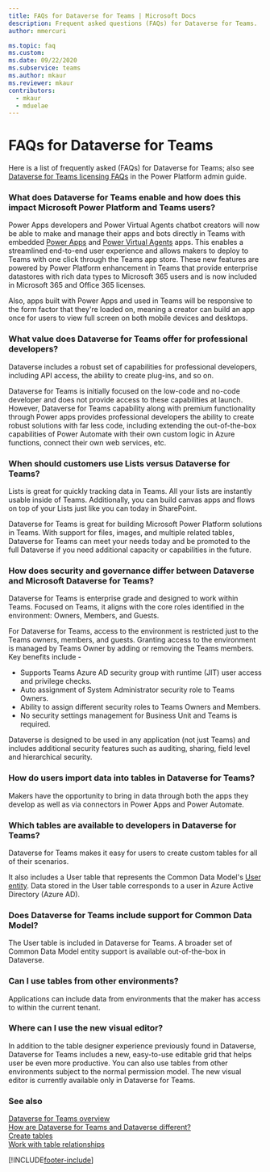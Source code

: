 ```yaml
---
title: FAQs for Dataverse for Teams | Microsoft Docs
description: Frequent asked questions (FAQs) for Dataverse for Teams.
author: mmercuri

ms.topic: faq
ms.custom: 
ms.date: 09/22/2020
ms.subservice: teams
ms.author: mkaur
ms.reviewer: mkaur
contributors:
  - mkaur
  - mduelae
---
```

# FAQs for Dataverse for Teams 

Here is a list of frequently asked (FAQs) for Dataverse for Teams; also see [Dataverse for Teams licensing FAQs](/power-platform/admin/powerapps-flow-licensing-faq#dataverse-for-teams) in the Power Platform admin guide.

### What does Dataverse for Teams enable and how does this impact Microsoft Power Platform and Teams users? 

Power Apps developers and Power Virtual Agents chatbot creators will now be able to make and manage their apps and bots directly in Teams with embedded [Power Apps](overview.md) and [Power Virtual Agents](/power-virtual-agents/teams/fundamentals-what-is-power-virtual-agents-teams) apps. This enables a streamlined end-to-end user experience and allows makers to deploy to Teams with one click through the Teams app store. These new features are powered by Power Platform enhancement in Teams that provide enterprise datastores with rich data types to Microsoft 365 users and is now included in Microsoft 365 and Office 365 licenses.

Also, apps built with Power Apps and used in Teams will be responsive to the form factor that they're loaded on, meaning a creator can build an app once for users to view full screen on both mobile devices and desktops.  

### What value does Dataverse for Teams offer for professional developers?

Dataverse includes a robust set of capabilities for professional developers, including API access, the ability to create plug-ins, and so on. 

Dataverse for Teams is initially focused on the low-code and no-code developer and does not provide access to these capabilities at launch. However, Dataverse for Teams capability along with premium functionality through Power apps provides professional developers the ability to create robust solutions with far less code, including extending the out-of-the-box capabilities of Power Automate with their own custom logic in Azure functions, connect their own web services, etc.

### When should customers use Lists versus Dataverse for Teams?

Lists is great for quickly tracking data in Teams. All your lists are instantly usable inside of Teams. Additionally, you can build canvas apps and flows on top of your Lists just like you can today in SharePoint. 

Dataverse for Teams is great for building Microsoft Power Platform solutions in Teams. With support for files, images, and multiple related tables, Dataverse for Teams can meet your needs today and be promoted to the full Dataverse if you need additional capacity or capabilities in the future.

### How does security and governance differ between Dataverse and Microsoft Dataverse for Teams?

Dataverse for Teams is enterprise grade and designed to work within Teams. Focused on Teams, it aligns with the core roles identified in the environment: Owners, Members, and Guests. 

For Dataverse for Teams, access to the environment is restricted just to the Teams owners, members, and guests. 
Granting access to the environment is managed by Teams Owner by adding or removing the Teams members.
Key benefits include -
- Supports Teams Azure AD security group with runtime (JIT) user access and privilege checks.  
- Auto assignment of System Administrator security role to Teams Owners. 
- Ability to assign different security roles to Teams Owners and Members.  
- No security settings management for Business Unit and Teams is required.

Dataverse is designed to be used in any application (not just Teams) and includes additional security features such as auditing, sharing, field level and hierarchical security.  

### How do users import data into tables in Dataverse for Teams?
Makers have the opportunity to bring in data through both the apps they develop as well as via connectors in Power Apps and Power Automate.

### Which tables are available to developers in Dataverse for Teams?  
 
Dataverse for Teams makes it easy for users to create custom tables for all of their scenarios. 

It also includes a User table that represents the Common Data Model's [User entity](/common-data-model/schema/core/applicationcommon/user). Data stored in the User table corresponds to a user in Azure Active Directory (Azure AD). 


### Does Dataverse for Teams include support for Common Data Model?
 
The User table is included in Dataverse for Teams. A broader set of Common Data Model entity support is available out-of-the-box in Dataverse. 

### Can I use tables from other environments?
 
Applications can include data from environments that the maker has access to within the current tenant.

### Where can I use the new visual editor?

In addition to the table designer experience previously found in Dataverse, Dataverse for Teams includes a new, easy-to-use editable grid that helps user be even more productive. You can also use tables from other environments subject to the normal permission model. The new visual editor is currently available only in Dataverse for Teams.


### See also

[Dataverse for Teams overview](overview-data-platform.md)<br />
[How are Dataverse for Teams and Dataverse different?](data-platform-compare.md) <br />
[Create tables](create-table.md)<br/>
[Work with table relationships](relationships-table.md)


[!INCLUDE[footer-include](../includes/footer-banner.md)]
